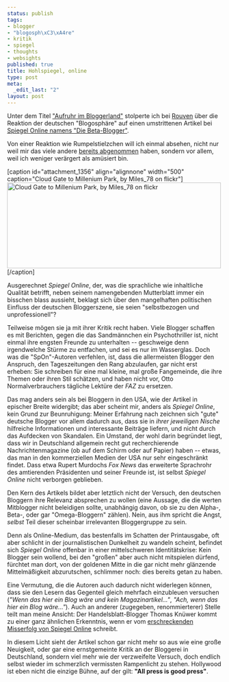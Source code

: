 ```yaml
--- 
status: publish
tags: 
- blogger
- "blogosph\xC3\xA4re"
- kritik
- spiegel
- thoughts
- websights
published: true
title: Hohlspiegel, online
type: post
meta: 
  _edit_last: "2"
layout: post
---
```

Unter dem Titel <a href="http://killefit.net/blog/2008/07/22/aufruhr-im-bloggerland/">"Aufruhr im Bloggerland"</a> stolperte ich bei <a href="http://killefit.net">Rouven</a> über die Reaktion der deutschen "Blogosphäre" auf einen umstrittenen Artikel bei <a href="http://www.spiegel.de/spiegel/0,1518,567038,00.html" rel="nofollow">Spiegel Online namens "Die Beta-Blogger"</a>.

Von einer Reaktion wie Rumpelstielzchen will ich einmal absehen, nicht nur weil mir das viele andere <a href="http://rivva.de/about/http://www.dieweltistscheisse.de/2008/07/21/derspiegelistscheisse/">bereits abgenommen</a> haben, sondern vor allem, weil ich weniger verärgert als amüsiert bin.

[caption id="attachment_1356" align="alignnone" width="500" caption="Cloud Gate to Millenium Park, by Miles_78 on flickr"]<a href="http://flickr.com/photos/milesh/487008841/"><img src="http://fredericiana.com/wp-content/uploads/2008/07/spiegel.jpg" alt="Cloud Gate to Millenium Park, by Miles_78 on flickr" title="Cloud Gate to Millenium Park, by Miles_78 on flickr" width="500" height="200" class="size-full wp-image-1356" /></a>[/caption]

Ausgerechnet <em>Spiegel Online</em>, der, was die sprachliche wie inhaltliche Qualität betrifft, neben seinem namengebenden Mutterblatt immer ein bisschen blass aussieht, beklagt sich über den mangelhaften politischen Einfluss der deutschen Bloggerszene, sie seien "selbstbezogen und unprofessionell"?
<!--more-->
Teilweise mögen sie ja mit ihrer Kritik recht haben. Viele Blogger schaffen es mit Berichten, gegen die das Sandmännchen ein Psychothriller ist, nicht einmal ihre engsten Freunde zu unterhalten -- geschweige denn irgendwelche Stürme zu entfachen, und sei es nur im Wasserglas. Doch was die "SpOn"-Autoren verfehlen, ist, dass die allermeisten Blogger den Anspruch, den Tageszeitungen den Rang abzulaufen, gar nicht erst erheben: Sie schreiben für eine mal kleine, mal große Fangemeinde, die ihre Themen oder ihren Stil schätzen, und haben nicht vor, Otto Normalverbrauchers tägliche Lektüre der <em>FAZ</em> zu ersetzen.

Das mag anders sein als bei Bloggern in den USA, wie der Artikel in epischer Breite widergibt; das aber scheint mir, anders als <em>Spiegel Online</em>, kein Grund zur Beunruhigung: Meiner Erfahrung nach zeichnen sich "gute" deutsche Blogger vor allem dadurch aus, dass sie in <em>ihrer jeweiligen Nische</em> hilfreiche Informationen und interessante Beiträge liefern, und nicht durch das Aufdecken von Skandalen. Ein Umstand, der wohl darin begründet liegt, dass wir in Deutschland allgemein recht gut recherchierende Nachrichtenmagazine (ob auf dem Schirm oder auf Papier) haben -- etwas, das man in den kommerziellen Medien der USA nur sehr eingeschränkt findet. Dass etwa Rupert Murdochs <em>Fox News</em> das erweiterte Sprachrohr des amtierenden Präsidenten und seiner Freunde ist, ist selbst <em>Spiegel Online</em> nicht verborgen geblieben.

Den Kern des Artikels bildet aber letztlich nicht der Versuch, den deutschen Bloggern ihre Relevanz absprechen zu wollen (eine Aussage, die die werten Mitblogger nicht beleidigen sollte, unabhängig davon, ob sie zu den Alpha-, Beta-, oder gar "Omega-Bloggern" zählen). Nein, aus ihm spricht die Angst, <em>selbst</em> Teil dieser scheinbar irrelevanten Bloggergruppe zu sein.

Denn als Online-Medium, das bestenfalls im Schatten der Printausgabe, oft aber schlicht in der journalistischen Dunkelheit zu wandeln scheint, befindet sich <em>Spiegel Online</em> offenbar in einer mittelschweren Identitätskrise: Kein Blogger sein wollend, bei den "großen" aber auch nicht mitspielen dürfend, fürchtet man dort, von der goldenen Mitte in die gar nicht mehr glänzende Mittelmäßigkeit abzurutschen, schlimmer noch: dies bereits getan zu haben.

Eine Vermutung, die die Autoren auch dadurch nicht widerlegen können, dass sie den Lesern das Gegenteil gleich mehrfach einzubleuen versuchen (<em>"Wenn das hier ein Blog wäre und kein Magazinartikel..."</em>, <em>"Ach, wenn das hier ein Blog wäre..."</em>). Auch an anderer (zugegeben, renommierterer) Stelle teilt man meine Ansicht: Der Handelsblatt-Blogger Thomas Knüwer kommt zu einer ganz ähnlichen Erkenntnis, wenn er vom <a href="http://blog.handelsblatt.de/indiskretion/eintrag.php?id=1857">erschreckenden Misserfolg von Spiegel Online</a> schreibt.

In diesem Licht sieht der Artikel schon gar nicht mehr so aus wie eine große Neuigkeit, oder gar eine ernstgemeinte Kritik an der Bloggerei in Deutschland, sondern viel mehr wie der verzweifelte Versuch, doch endlich selbst wieder im schmerzlich vermissten Rampenlicht zu stehen. Hollywood ist eben nicht die einzige Bühne, auf der gilt: <strong>"All press is good press"</strong>.
